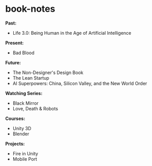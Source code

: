 # book-notes

<b> Past: </b>
<ul>
  <li>Life 3.0: Being Human in the Age of Artificial Intelligence</li>
</ul>

<b> Present: </b>
<ul>
    <li> Bad Blood </li>
</ul>

<b> Future: </b>
<ul> 
  <li> The Non-Designer's Design Book </li>
  <li> The Lean Startup </li>
  <li> AI Superpowers: China, Silicon Valley, and the New World Order </li>
</ul>

<b> Watching Series: </b>
<ul>
  <li>Black Mirror</li>
  <li>Love, Death & Robots</li>
</ul>

<b> Courses: </b>
<ul>
  <li>Unity 3D</li>
  <li>Blender</li>
</ul>

<b> Projects: </b>
<ul>
  <li>Fire in Unity</li>
  <li>Mobile Port</li>
</ul>

